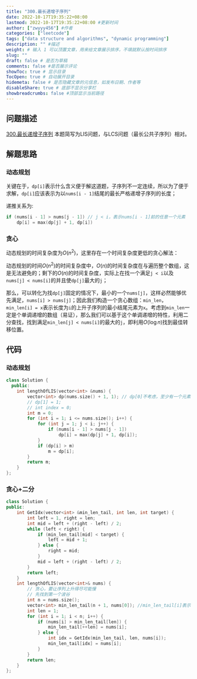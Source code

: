 ```yaml
---
title: "300.最长递增子序列"
date: 2022-10-17T19:35:22+08:00
lastmod: 2022-10-17T19:35:22+08:00 #更新时间
author: ["zwyyy456"] #作者
categories: ["leetcode"]
tags: ["data structure and algorithms", "dynamic programming"]
description: "" #描述
weight: # 输入 1 可以顶置文章，用来给文章展示排序，不填就默认按时间排序
slug: ""
draft: false # 是否为草稿
comments: false #是否展示评论
showToc: true # 显示目录
TocOpen: true # 自动展开目录
hidemeta: false # 是否隐藏文章的元信息，如发布日期、作者等
disableShare: true # 底部不显示分享栏
showbreadcrumbs: false #顶部显示当前路径
---
```

## 问题描述
[300.最长递增子序列](https://leetcode.cn/problems/longest-increasing-subsequence/)
本题简写为LIS问题，与LCS问题（最长公共子序列）相对。

## 解题思路
### 动态规划
关键在于，`dp[i]`表示什么含义便于解这道题，子序列不一定连续，所以为了便于求解，`dp[i]`应该表示为以`nums[i - 1]`结尾的最长严格递增子序列的长度；

递推关系为:
```cpp
if (nums[i - 1] > nums[j - 1]) // j < i，表示nums[i - 1]前的任意一个元素
    dp[i] = max(dp[j] + 1, dp[i])
```

### 贪心
动态规划的时间复杂度为$O(n^2)$，这里存在一个时间复杂度更低的贪心解法：

动态规划的时间$O(n^2)$的时间复杂度中，$O(n)$的时间复杂度在与遍历整个数组，这是无法避免的；剩下的$O(n)$的时间复杂度，实际上在找一个满足`j < i`以及`nums[j] < nums[i]`的并且使`dp[j]`最大的`j`；

那么，可以转化为找`dp[j]`固定的情况下，最小的一个`nums[j]`，这样必然能够优先满足，`nums[i] > nums[j]`；因此我们构造一个贪心数组：`min_len`，`min_len[i] = x`表示长度为`i`的上升子序列的最小结尾元素为`x`。考虑到`min_len`一定是个单调递增的数组（易证），那么我们可以基于这个单调递增的特性，利用二分查找，找到满足`min_len[j] < nums[i]`的最大的`j`，即利用$O(\log n)$找到最佳转移位置。

## 代码
### 动态规划
```cpp
class Solution {
  public:
    int lengthOfLIS(vector<int> &nums) {
        vector<int> dp(nums.size() + 1, 1); // dp[0]不考虑，至少有一个元素，所以初始化为1
        // dp[1] = 1;
        // int index = 0;
        int m = 0;
        for (int i = 1; i <= nums.size(); i++) {
            for (int j = 1; j < i; j++) {
                if (nums[i - 1] > nums[j - 1])
                    dp[i] = max(dp[j] + 1, dp[i]);
            }
            if (dp[i] > m)
                m = dp[i];
        }
        return m;
    }
};
```

### 贪心+二分
```cpp
class Solution {
public:
    int GetIdx(vector<int> &min_len_tail, int len, int target) {
        int left = 1, right = len;
        int mid = left + (right - left) / 2;
        while (left < right) {
            if (min_len_tail[mid] < target) {
                left = mid + 1;
            } else {
                right = mid;
            }
            mid = left + (right - left) / 2;
        }
        return left;
    }
    int lengthOfLIS(vector<int>& nums) {
        // 贪心，要让序列上升得尽可能慢
        // 先找到第一个波谷
        int n = nums.size();
        vector<int> min_len_tail(n + 1, nums[0]); //min_len_tail[i]表示长度为i的上升子序列的末尾元素的最小值
        int len = 1;
        for (int i = 1; i < n; i++) {
            if (nums[i] > min_len_tail[len]) {
                min_len_tail[++len] = nums[i];
            } else {
                int idx = GetIdx(min_len_tail, len, nums[i]);
                min_len_tail[idx] = nums[i];
            }
        }
        return len;
    }
};
```